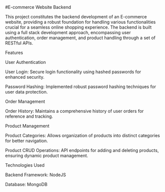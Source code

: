 #E-commerce Website Backend

This project constitutes the backend development of an E-commerce website, providing a robust foundation for handling various functionalities crucial for a seamless online shopping experience. The backend is built using a full stack development approach, encompassing user authentication, order management, and product handling through a set of RESTful APIs.


Features

User Authentication

User Login: Secure login functionality using hashed passwords for enhanced security.

Password Hashing: Implemented robust password hashing techniques for user data protection.

Order Management

Order History: Maintains a comprehensive history of user orders for reference and tracking.

Product Management

Product Categories: Allows organization of products into distinct categories for better navigation.

Product CRUD Operations: API endpoints for adding and deleting products, ensuring dynamic product management.

Technologies Used

Backend Framework: NodeJS

Database: MongoDB
